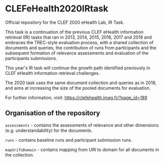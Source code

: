 # CLEFeHealth2020IRtask
Official repository for the CLEF 2020 eHealth Lab, IR Task. 

This task is a continuation of the previous CLEF eHealth information retrieval (IR) tasks that ran in 2013, 2014, 2015, 2016, 2017 and 2018 and embraces the TREC-style evaluation process, with a shared collection of documents and queries, the contribution of runs from participants and the subsequent formation of relevance assessments and evaluation of the participants submissions.

This year's IR task will continue the growth path identified previously in CLEF eHealth information retrieval challenges. 

The 2020 task uses the same document collection and queries as in 2018, and aims at increasing the size of the pooled documents for evaluation. 

For further information, visit: https://clefehealth.imag.fr/?page_id=189

## Organisation of the repository

`assessments` - contains the assessments of relevance and other dimensions (e.g. understandability) for the documents.

`runs` - contains baseline runs and participant submission runs.

`mapUriToDomain` - contains mapping from URI to domain for all documents in the collection.


  
